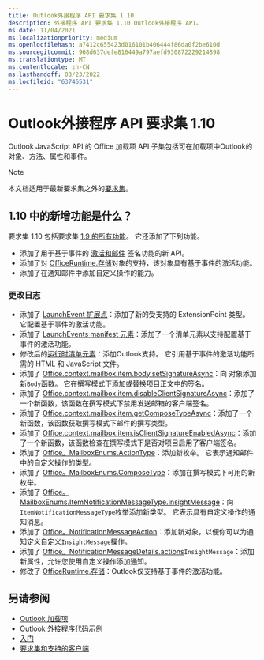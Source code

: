 ```yaml
---
title: Outlook外接程序 API 要求集 1.10
description: 外接程序 API 要求集 1.10 Outlook外接程序 API。
ms.date: 11/04/2021
ms.localizationpriority: medium
ms.openlocfilehash: a7412c655423d016101b406444f86da0f2be610d
ms.sourcegitcommit: 968d637defe816449a797aefd930872229214898
ms.translationtype: MT
ms.contentlocale: zh-CN
ms.lasthandoff: 03/23/2022
ms.locfileid: "63746531"
---
```

# <a name="outlook-add-in-api-requirement-set-110"></a>Outlook外接程序 API 要求集 1.10

Outlook JavaScript API 的 Office 加载项 API 子集包括可在加载项中Outlook的对象、方法、属性和事件。

> [!NOTE]
> 本文档适用于最新要求集之外的[要求集](../../requirement-sets/outlook-api-requirement-sets.md)。

## <a name="whats-new-in-110"></a>1.10 中的新增功能是什么？

要求集 1.10 包括要求集 [1.9 的所有功能](../requirement-set-1.9/outlook-requirement-set-1.9.md)。 它还添加了下列功能。

- 添加了用于基于事件的 [激活和邮件](../../../outlook/autolaunch.md) 签名功能的新 API。
- 添加了对 [OfficeRuntime.存储](/javascript/api/office-runtime/officeruntime.storage?view=outlook-js-1.10&preserve-view=true)对象的支持，该对象具有基于事件的激活功能。
- 添加了在通知邮件中添加自定义操作的能力。

### <a name="change-log"></a>更改日志

- 添加了 [LaunchEvent 扩展点](../../manifest/extensionpoint.md#launchevent)：添加了新的受支持的 ExtensionPoint 类型。 它配置基于事件的激活功能。
- 添加了 [LaunchEvents manifest 元素](../../manifest/launchevents.md)：添加了一个清单元素以支持配置基于事件的激活功能。
- 修改后的[运行时清单元素](../../manifest/runtimes.md)：添加Outlook支持。 它引用基于事件的激活功能所需的 HTML 和 JavaScript 文件。
- 添加了 [Office.context.mailbox.item.body.setSignatureAsync](/javascript/api/outlook/office.body?view=outlook-js-1.10&preserve-view=true#outlook-office-body-setsignatureasync-member(1))：向 对象添加新`Body`函数。 它在撰写模式下添加或替换项目正文中的签名。
- 添加了 [Office.context.mailbox.item.disableClientSignatureAsync](office.context.mailbox.item.md#methods)：添加了一个新函数，该函数在撰写模式下禁用发送邮箱的客户端签名。
- 添加了 [Office.context.mailbox.item.getComposeTypeAsync](/javascript/api/outlook/office.messagecompose?view=outlook-js-1.10&preserve-view=true#outlook-office-messagecompose-getcomposetypeasync-member(1))：添加了一个新函数，该函数获取撰写模式下邮件的撰写类型。
- 添加了 [Office.context.mailbox.item.isClientSignatureEnabledAsync](office.context.mailbox.item.md#methods)：添加了一个新函数，该函数检查在撰写模式下是否对项目启用了客户端签名。
- 添加了 [Office。MailboxEnums.ActionType](/javascript/api/outlook/office.mailboxenums.actiontype?view=outlook-js-1.10&preserve-view=true)：添加新枚举。 它表示通知邮件中的自定义操作的类型。
- 添加了 [Office。MailboxEnums.ComposeType](/javascript/api/outlook/office.mailboxenums.composetype?view=outlook-js-1.10&preserve-view=true)：添加在撰写模式下可用的新枚举。
- 添加了 [Office。MailboxEnums.ItemNotificationMessageType.InsightMessage](/javascript/api/outlook/office.mailboxenums.itemnotificationmessagetype?view=outlook-js-1.10&preserve-view=true)：向`ItemNotificationMessageType`枚举添加新类型。 它表示具有自定义操作的通知消息。
- 添加了 [Office。NotificationMessageAction](/javascript/api/outlook/office.notificationmessageaction?view=outlook-js-1.10&preserve-view=true)：添加新对象，以便你可以为通知定义自定义`InsightMessage`操作。
- 添加了 [Office。NotificationMessageDetails.actions](/javascript/api/outlook/office.notificationmessagedetails?view=outlook-js-1.10&preserve-view=true#outlook-office-notificationmessagedetails-actions-member)`InsightMessage`：添加新属性，允许您使用自定义操作添加通知。
- 修改了 [OfficeRuntime.存储](/javascript/api/office-runtime/officeruntime.storage?view=outlook-js-1.10&preserve-view=true)：Outlook仅支持基于事件的激活功能。

## <a name="see-also"></a>另请参阅

- [Outlook 加载项](../../../outlook/outlook-add-ins-overview.md)
- [Outlook 外接程序代码示例](https://developer.microsoft.com/outlook/gallery/?filterBy=Outlook,Samples,Add-ins)
- [入门](../../../quickstarts/outlook-quickstart.md)
- [要求集和支持的客户端](../../requirement-sets/outlook-api-requirement-sets.md)

